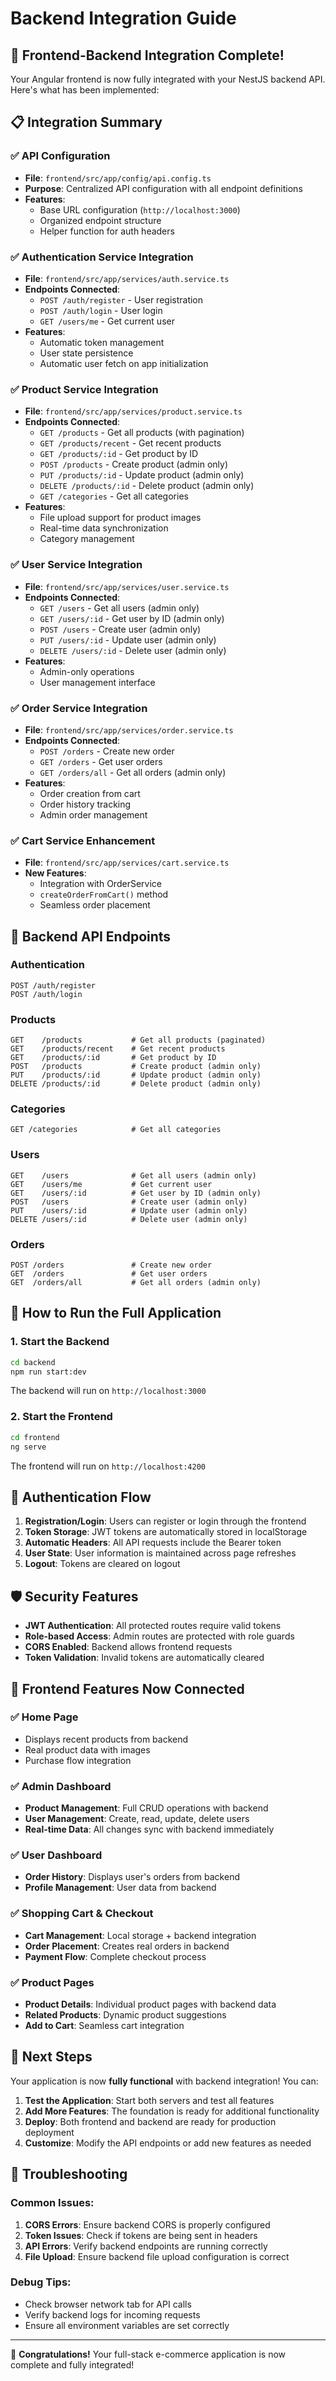 # Backend Integration Guide

## 🚀 Frontend-Backend Integration Complete!

Your Angular frontend is now fully integrated with your NestJS backend API. Here's what has been implemented:

## 📋 Integration Summary

### ✅ **API Configuration**

-    **File**: `frontend/src/app/config/api.config.ts`
-    **Purpose**: Centralized API configuration with all endpoint definitions
-    **Features**:
     -    Base URL configuration (`http://localhost:3000`)
     -    Organized endpoint structure
     -    Helper function for auth headers

### ✅ **Authentication Service Integration**

-    **File**: `frontend/src/app/services/auth.service.ts`
-    **Endpoints Connected**:
     -    `POST /auth/register` - User registration
     -    `POST /auth/login` - User login
     -    `GET /users/me` - Get current user
-    **Features**:
     -    Automatic token management
     -    User state persistence
     -    Automatic user fetch on app initialization

### ✅ **Product Service Integration**

-    **File**: `frontend/src/app/services/product.service.ts`
-    **Endpoints Connected**:
     -    `GET /products` - Get all products (with pagination)
     -    `GET /products/recent` - Get recent products
     -    `GET /products/:id` - Get product by ID
     -    `POST /products` - Create product (admin only)
     -    `PUT /products/:id` - Update product (admin only)
     -    `DELETE /products/:id` - Delete product (admin only)
     -    `GET /categories` - Get all categories
-    **Features**:
     -    File upload support for product images
     -    Real-time data synchronization
     -    Category management

### ✅ **User Service Integration**

-    **File**: `frontend/src/app/services/user.service.ts`
-    **Endpoints Connected**:
     -    `GET /users` - Get all users (admin only)
     -    `GET /users/:id` - Get user by ID (admin only)
     -    `POST /users` - Create user (admin only)
     -    `PUT /users/:id` - Update user (admin only)
     -    `DELETE /users/:id` - Delete user (admin only)
-    **Features**:
     -    Admin-only operations
     -    User management interface

### ✅ **Order Service Integration**

-    **File**: `frontend/src/app/services/order.service.ts`
-    **Endpoints Connected**:
     -    `POST /orders` - Create new order
     -    `GET /orders` - Get user orders
     -    `GET /orders/all` - Get all orders (admin only)
-    **Features**:
     -    Order creation from cart
     -    Order history tracking
     -    Admin order management

### ✅ **Cart Service Enhancement**

-    **File**: `frontend/src/app/services/cart.service.ts`
-    **New Features**:
     -    Integration with OrderService
     -    `createOrderFromCart()` method
     -    Seamless order placement

## 🔧 **Backend API Endpoints**

### Authentication

```
POST /auth/register
POST /auth/login
```

### Products

```
GET    /products           # Get all products (paginated)
GET    /products/recent    # Get recent products
GET    /products/:id       # Get product by ID
POST   /products           # Create product (admin only)
PUT    /products/:id       # Update product (admin only)
DELETE /products/:id       # Delete product (admin only)
```

### Categories

```
GET /categories            # Get all categories
```

### Users

```
GET    /users              # Get all users (admin only)
GET    /users/me           # Get current user
GET    /users/:id          # Get user by ID (admin only)
POST   /users              # Create user (admin only)
PUT    /users/:id          # Update user (admin only)
DELETE /users/:id          # Delete user (admin only)
```

### Orders

```
POST /orders               # Create new order
GET  /orders               # Get user orders
GET  /orders/all           # Get all orders (admin only)
```

## 🚀 **How to Run the Full Application**

### 1. Start the Backend

```bash
cd backend
npm run start:dev
```

The backend will run on `http://localhost:3000`

### 2. Start the Frontend

```bash
cd frontend
ng serve
```

The frontend will run on `http://localhost:4200`

## 🔐 **Authentication Flow**

1. **Registration/Login**: Users can register or login through the frontend
2. **Token Storage**: JWT tokens are automatically stored in localStorage
3. **Automatic Headers**: All API requests include the Bearer token
4. **User State**: User information is maintained across page refreshes
5. **Logout**: Tokens are cleared on logout

## 🛡️ **Security Features**

-    **JWT Authentication**: All protected routes require valid tokens
-    **Role-based Access**: Admin routes are protected with role guards
-    **CORS Enabled**: Backend allows frontend requests
-    **Token Validation**: Invalid tokens are automatically cleared

## 📱 **Frontend Features Now Connected**

### ✅ **Home Page**

-    Displays recent products from backend
-    Real product data with images
-    Purchase flow integration

### ✅ **Admin Dashboard**

-    **Product Management**: Full CRUD operations with backend
-    **User Management**: Create, read, update, delete users
-    **Real-time Data**: All changes sync with backend immediately

### ✅ **User Dashboard**

-    **Order History**: Displays user's orders from backend
-    **Profile Management**: User data from backend

### ✅ **Shopping Cart & Checkout**

-    **Cart Management**: Local storage + backend integration
-    **Order Placement**: Creates real orders in backend
-    **Payment Flow**: Complete checkout process

### ✅ **Product Pages**

-    **Product Details**: Individual product pages with backend data
-    **Related Products**: Dynamic product suggestions
-    **Add to Cart**: Seamless cart integration

## 🎯 **Next Steps**

Your application is now **fully functional** with backend integration! You can:

1. **Test the Application**: Start both servers and test all features
2. **Add More Features**: The foundation is ready for additional functionality
3. **Deploy**: Both frontend and backend are ready for production deployment
4. **Customize**: Modify the API endpoints or add new features as needed

## 🐛 **Troubleshooting**

### Common Issues:

1. **CORS Errors**: Ensure backend CORS is properly configured
2. **Token Issues**: Check if tokens are being sent in headers
3. **API Errors**: Verify backend endpoints are running correctly
4. **File Upload**: Ensure backend file upload configuration is correct

### Debug Tips:

-    Check browser network tab for API calls
-    Verify backend logs for incoming requests
-    Ensure all environment variables are set correctly

---

🎉 **Congratulations!** Your full-stack e-commerce application is now complete and fully integrated!
